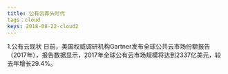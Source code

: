 ```yaml
---
title: 公有云寡头时代
tags：cloud
keys: 2018-08-22-cloud2
---
```


1.公有云现状
日前，美国权威调研机构Gartner发布全球公共云市场份额报告（2017年），报告数据显示，2017年全球公有云市场规模将达到2337亿美元，较去年增长29.4%。